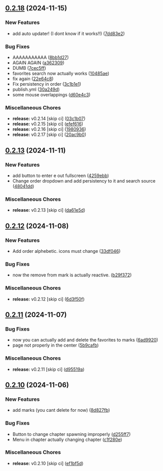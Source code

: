 ## [0.2.18](https://github.com/manga-you-know/desktop/compare/v0.2.13...v0.2.18) (2024-11-15)


### New Features

* add auto updater! (I dont know if it works!!) ([7dd83e2](https://github.com/manga-you-know/desktop/commit/7dd83e2d59667c00551c54d619ffa394b380b08f))


### Bug Fixes

* AAAAAAAAAAA ([8bb1d27](https://github.com/manga-you-know/desktop/commit/8bb1d27d44be8bebc70598e468f8ce6bd51e1b4c))
* AGAIN AGAIN ([a362309](https://github.com/manga-you-know/desktop/commit/a362309c03af7df8c919cf066d10b508a65fe189))
* DUMB ([7cec5ff](https://github.com/manga-you-know/desktop/commit/7cec5ffe6d37b14ae96ab7b37c3a640ebb944345))
* favorites search now actually works ([10485ae](https://github.com/manga-you-know/desktop/commit/10485aebdf4f14d05618325f06a7ce586184380a))
* fix again ([22e64c8](https://github.com/manga-you-know/desktop/commit/22e64c87911901c6ae6e1c990d7c17e665bcb876))
* Fix persistency in order ([3c1b1e1](https://github.com/manga-you-know/desktop/commit/3c1b1e1c92baad141d66185591bac6007d97d6ef))
* publish.yml ([30a249d](https://github.com/manga-you-know/desktop/commit/30a249d4fc43c8e42da2a1e22c99e421347e5b75))
* some mouse overlappings ([d60e4c3](https://github.com/manga-you-know/desktop/commit/d60e4c38c4b5b8f53db71eba6f45e342569b2e1a))


### Miscellaneous Chores

* **release:** v0.2.14 [skip ci] ([03c1b07](https://github.com/manga-you-know/desktop/commit/03c1b078fdcf08ebf39f73e2e16b27753971fd77))
* **release:** v0.2.15 [skip ci] ([efef616](https://github.com/manga-you-know/desktop/commit/efef616a139718948e3922b93fa8150b706ce8eb))
* **release:** v0.2.16 [skip ci] ([1980936](https://github.com/manga-you-know/desktop/commit/19809367f3df2974d9eb3671635dcdd795e380a7))
* **release:** v0.2.17 [skip ci] ([20ac9b0](https://github.com/manga-you-know/desktop/commit/20ac9b00759a3e05a6c28fc8f23db9a88fe438c9))

## [0.2.13](https://github.com/manga-you-know/desktop/compare/v0.2.12...v0.2.13) (2024-11-11)


### New Features

* add button to enter e out fullscreen ([4259ebb](https://github.com/manga-you-know/desktop/commit/4259ebb5fa3683054c936b25bb8bf64d99c21a8e))
* Change order dropdown and add persistency to it and search source ([48041dd](https://github.com/manga-you-know/desktop/commit/48041dd5e95619cf8406c7f7afebab519a874de8))


### Miscellaneous Chores

* **release:** v0.2.13 [skip ci] ([da61e5d](https://github.com/manga-you-know/desktop/commit/da61e5d177f2f28e80b0cdc12b70c8ef27de4ccc))

## [0.2.12](https://github.com/manga-you-know/desktop/compare/v0.2.11...v0.2.12) (2024-11-08)


### New Features

* Add order alphebetic. icons must change ([33df046](https://github.com/manga-you-know/desktop/commit/33df046f4daf8fbe4017e2ce6fb443db93b2e92e))


### Bug Fixes

* now the remove from mark is actually reactive. ([b29f372](https://github.com/manga-you-know/desktop/commit/b29f372719a564131490cbcefd7c780cb480b27c))


### Miscellaneous Chores

* **release:** v0.2.12 [skip ci] ([6d3f50f](https://github.com/manga-you-know/desktop/commit/6d3f50f858ec25e3b1d723fe8f7756e45df71d62))

## [0.2.11](https://github.com/manga-you-know/desktop/compare/v0.2.10...v0.2.11) (2024-11-07)


### Bug Fixes

* now you can actually add and delete the favorites to marks ([6ad9920](https://github.com/manga-you-know/desktop/commit/6ad9920d6019956c70d19a75d517b0e36a90ff17))
* page not properly in the center ([5b9cafb](https://github.com/manga-you-know/desktop/commit/5b9cafb26c579d62dfc4e4f282ad19820624167e))


### Miscellaneous Chores

* **release:** v0.2.11 [skip ci] ([d95519a](https://github.com/manga-you-know/desktop/commit/d95519a9103f1a560e60360d8824c1a0bcf2c52f))

## [0.2.10](https://github.com/manga-you-know/desktop/compare/v0.2.9...v0.2.10) (2024-11-06)


### New Features

* add marks (you cant delete for now) ([8d827fb](https://github.com/manga-you-know/desktop/commit/8d827fb749deec65e69f58a4eb40cf04a4c7307f))


### Bug Fixes

* Button to change chapter spawning improperly ([d255ff7](https://github.com/manga-you-know/desktop/commit/d255ff741a21cb7e9ed1e8bb7b3dd1a8487eb261))
* Menu in chapter actually changing chapter ([c1f280e](https://github.com/manga-you-know/desktop/commit/c1f280eb4dce2787c6bb27824295697ec27311d6))


### Miscellaneous Chores

* **release:** v0.2.10 [skip ci] ([ef1bf5d](https://github.com/manga-you-know/desktop/commit/ef1bf5dcba315dcd91164bbe5a340d98ac312a0e))

